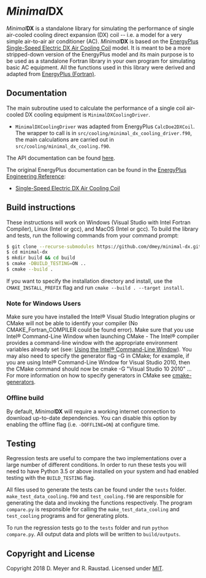 # _Minimal_**DX**

 _Minimal_**DX** is a standalone library for simulating the performance of single air-cooled cooling direct expansion (DX) coil -- i.e. a model for a very simple air-to-air air conditioner (AC).  _Minimal_**DX** is based on the [EnergyPlus](https://energyplus.net/) [Single-Speed Electric DX Air Cooling Coil](http://bigladdersoftware.com/epx/docs/8-7/engineering-reference/coils.html#single-speed-electric-dx-air-cooling-coil) model. It is meant to be a more stripped-down version of the EnergyPlus model and its main purpose is to be used as a standalone Fortran library in your own program for simulating basic AC equipment. All the functions used in this library were derived and adapted from [EnergyPlus (Fortran)](https://github.com/NREL/EnergyPlusRelease).


## Documentation

The main subroutine used to calculate the performance of a single coil air-cooled DX cooling equipment is `MinimalDXCoolingDriver`.

- `MinimalDXCoolingDriver` was adapted from EnergyPlus `CalcDoe2DXCoil`. The wrapper to call is in `src/cooling/minimal_dx_cooling_driver.f90`, the main calculations are carried out in `src/cooling/minimal_dx_cooling.f90`.


The API documentation can be found [here](https://dmey.github.io/minimal-dx).

The original EnergyPlus documentation can be found in the [EnergyPlus Engineering Reference](https://bigladdersoftware.com/epx/docs/8-7/engineering-reference/):
- [Single-Speed Electric DX Air Cooling Coil](http://bigladdersoftware.com/epx/docs/8-7/engineering-reference/coils.html#single-speed-electric-dx-air-cooling-coil)


## Build instructions

These instructions will work on Windows (Visual Studio with Intel Fortran Compiler), Linux (Intel or gcc), and MacOS (Intel or gcc).
To build the library and tests, run the following commands from your command prompt:

```sh
$ git clone --recurse-submodules https://github.com/dmey/minimal-dx.git # PsychroLib is included as a submodule
$ cd minimal-dx
$ mkdir build && cd build
$ cmake -DBUILD_TESTING=ON ..
$ cmake --build .
```

If you want to specify the installation directory and install, use the `CMAKE_INSTALL_PREFIX` flag and run `cmake --build . --target install`.


### Note for Windows Users
Make sure you have installed the Intel® Visual Studio Integration plugins or CMake will not be able to identify your compiler (No CMAKE_Fortran_COMPILER could be found error). Make sure that you use Intel® Command-Line Window when launching CMake - The Intel® compiler provides a command-line window with the appropriate environment variables already set (see: [Using the Intel® Command-Line Window](https://software.intel.com/en-us/node/522358)). You may also need to specify the generator flag -G in CMake; for example, if you are using Intel® Command-Line Window for Visual Studio 2010, then the CMake command should now be cmake -G "Visual Studio 10 2010" ... For more information on how to specify generators in CMake see [cmake-generators](https://cmake.org/cmake/help/latest/manual/cmake-generators.7.html#visual-studio-generators).


### Offline build

By default,  _Minimal_**DX** will require a working internet connection to download up-to-date dependencies. You can disable this option by enabling the offline flag (i.e. `-DOFFLINE=ON`) at configure time.

## Testing

Regression tests are useful to compare the two implementations over a large number of different conditions. In order to run these tests you will need to have Python 3.5 or above installed on your system and had enabled testing with the `BUILD_TESTING` flag.

All files used to generate the tests can be found under the `tests` folder. `make_test_data_cooling.f90` and `test_cooling.f90` are responsible for generating the data and invoking the functions respectively. The program `compare.py` is responsible for calling the `make_test_data_cooling` and `test_cooling` programs and for generating plots.

To run the regression tests go to the `tests` folder and run `python compare.py`. All output data and plots will be written to `build/outputs`.

## Copyright and License

Copyright 2018 D. Meyer and R. Raustad. Licensed under [MIT](LICENSE.txt).